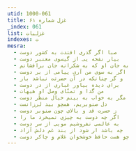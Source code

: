 ```yaml
---
utid: 1000-061
title: غزل شماره ۶۱
_index: 061
list: غزلیات
indexes: ت
mesra:
  - صبا اگر گذری افتدت به کشور دوست
  - بیار نفخه یی از گیسوی معنبر دوست
  - به جان او که به شکرانه جان برافشانم
  - اگر به سوی من آری پیامی از بر دوست
  - و گر چنانکه در آن حضرتت نباشد بار
  - برای دیده بیاور غباری از در دوست
  - من گدا و تمنّای وصل او هیهات
  - مگر به خواب به بینم خیال منظر دوست
  - دل صنوبریم، همچو بید لرزانست
  - ز حسرت قد و بالای چون صنوبر دوست
  - اگر چه دوست به چیزی نمیخرد ما را
  - به عالمی نفروشیم مویی از سر دوست
  - چه باشد ار شود از بند غم دلش آزاد
  - چو هست حافظ خوشخوان غلام و چاکر دوست
---
```

